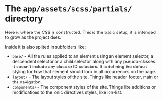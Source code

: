 The `app/assets/scss/partials/` directory
=========================================

Here is where the CSS is constructed. This is the basic setup, it is intended to grow as the project does. 

Inside it is also splited in subfolders like:

  - `base/` - All the rules applied to an element using an element selector, a descendent selector or a child selector, along with any pseudo-classes. It doesn’t include any class or ID selectors. It is defining the default styling for how that element should look in all occurrences on the page.
  - `layout/` - The layout styles of the site. Things like header, footer, main or the navigation.
  - `components/` - The component styles of the site. Things like additions or modifications to the ionic directives styles, like ion-list.
